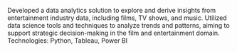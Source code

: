 Developed a data analytics solution to explore and derive insights from entertainment industry data, including films, TV shows, and music. 
Utilized data science tools and techniques to analyze trends and patterns, aiming to support strategic decision-making in the film and entertainment domain.
Technologies: Python, Tableau, Power BI
